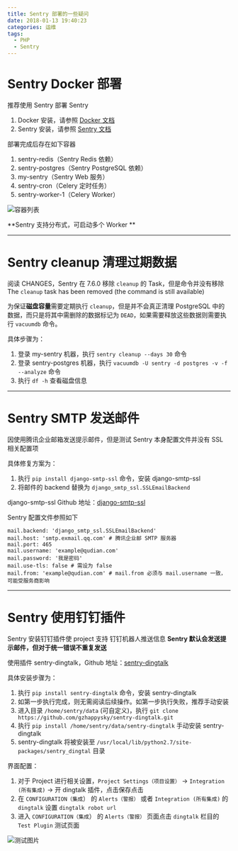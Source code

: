 ```yaml
---
title: Sentry 部署的一些疑问
date: 2018-01-13 19:40:23
categories: 运维
tags:
  - PHP
  - Sentry
---
```


# Sentry Docker 部署

推荐使用 Sentry 部署 Sentry

1. Docker 安装，请参照 [Docker 文档](https://hub.docker.com/_/sentry/)
2. Sentry 安装，请参照 [Sentry 文档](https://hub.docker.com/_/sentry/)

部署完成后存在如下容器
1. sentry-redis（Sentry Redis 依赖）
2. sentry-postgres（Sentry PostgreSQL 依赖）
3. my-sentry（Sentry Web 服务）
4. sentry-cron（Celery 定时任务）
5. sentry-worker-1（Celery Worker）

![容器列表](https://web-blog-1252155400.cos.ap-beijing.myqcloud.com/blog_photo/2018/01/sentry_main.png)

**Sentry 支持分布式，可启动多个 Worker **

-----------------

<!-- more -->

# Sentry cleanup 清理过期数据

阅读 CHANGES，Sentry 在 7.6.0 移除 `cleanup` 的 Task，但是命令并没有移除
The `cleanup` task has been removed (the command is still available)

为保证**磁盘容量**需要定期执行 `cleanup`，但是并不会真正清理 PostgreSQL 中的数据，而只是将其中需删除的数据标记为 `DEAD`，如果需要释放这些数据则需要执行 `vacuumdb` 命令。

具体步骤为：
1. 登录 my-sentry 机器，执行 `sentry cleanup --days 30` 命令
2. 登录 sentry-postgres 机器，执行 `vacuumdb -U sentry -d postgres -v -f --analyze` 命令
3. 执行 `df -h` 查看磁盘信息

-----------------

# Sentry SMTP 发送邮件

因使用腾讯企业邮箱发送提示邮件，但是测试 Sentry 本身配置文件并没有 SSL 相关配置项

具体修复方案为：
1. 执行 `pip install django-smtp-ssl` 命令，安装 django-smtp-ssl
2. 将邮件的 backend 替换为 `django_smtp_ssl.SSLEmailBackend`

django-smtp-ssl Github 地址：[django-smtp-ssl](https://github.com/bancek/django-smtp-ssl)

Sentry 配置文件参照如下

```
mail.backend: 'django_smtp_ssl.SSLEmailBackend'
mail.host: 'smtp.exmail.qq.com' # 腾讯企业邮 SMTP 服务器
mail.port: 465
mail.username: 'example@qudian.com'
mail.password: '我是密码'
mail.use-tls: false # 需设为 false 
mail.from: 'example@qudian.com' # mail.from 必须与 mail.username 一致，可能受服务商影响
```
-----------------

# Sentry 使用钉钉插件

Sentry 安装钉钉插件使 project 支持 钉钉机器人推送信息
**Sentry 默认会发送提示邮件，但对于统一错误不重复发送**

使用插件 sentry-dingtalk，Github 地址：[sentry-dingtalk](https://github.com/gzhappysky/sentry-dingtalk)

具体安装步骤为：
1. 执行 `pip install sentry-dingtalk` 命令，安装 sentry-dingtalk
2. 如第一步执行完成，则无需阅读后续操作。如第一步执行失败，推荐手动安装
3. 进入目录 `/home/sentry/data` (可自定义)，执行 `git clone https://github.com/gzhappysky/sentry-dingtalk.git`
4. 执行 `pip install /home/sentry/data/sentry-dingtalk` 手动安装 sentry-dingtalk
5. sentry-dingtalk 将被安装至 `/usr/local/lib/python2.7/site-packages/sentry_dingtal` 目录

界面配置：
1. 对于 Project 进行相关设置，`Project Settings（项目设置）` -> `Integration (所有集成)` -> 开 dingtalk 插件，点击保存点击
2. 在 `CONFIGURATION（集成`） 的 `Alerts（警报）` 或者 `Integration (所有集成)` 的 `dingtalk` 设置 `dingtalk robot url`
3. 进入 `CONFIGURATION（集成`） 的 `Alerts（警报）` 页面点击 `dingtalk` 栏目的 `Test Plugin` 测试页面

![测试图片](https://web-blog-1252155400.cos.ap-beijing.myqcloud.com/blog_photo/2018/01/sentry_dingtalk.png)






